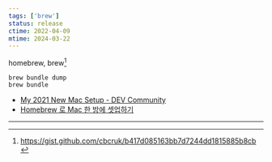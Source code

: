 ```yaml
---
tags: ['brew']
status: release
ctime: 2022-04-09
mtime: 2024-03-22
---
```


homebrew, brew[^1]

```shell
brew bundle dump
brew bundle
```

- [My 2021 New Mac Setup - DEV Community](https://dev.to/swyx/my-2021-new-mac-setup-1b1)
- [Homebrew 로 Mac 한 방에 셋업하기](https://blog.gangnamunni.com/post/brew_cask_mas/)

---

[^1]: https://gist.github.com/cbcruk/b417d085163bb7d7244dd1815885b8cb